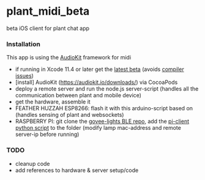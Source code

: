 # plant_midi_beta
beta iOS client for plant chat app

### Installation
This app is using the [AudioKit](https://audiokit.io/) framework for midi
* if running in Xcode 11.4 or later get the [latest beta](https://github.com/AudioKit/Specs) (avoids [compiler issues](https://github.com/AudioKit/AudioKit/issues/1987))
* [install] AudioKit (https://audiokit.io/downloads/) via CocoaPods
* deploy a remote server and run the node.js server-script (handles all the communication between plant and mobile device)
* get the hardware, assemble it 
* FEATHER HUZZAH ESP8266: flash it with this arduino-script based on (handles sensing of plant and websockets)
* RASPBERRY PI: git clone the [govee-lights BLE repo](https://github.com/Freemanium/govee_btled), add the [pi-client python script](https://gist.github.com/rollasoul/54bfd4a7ac1e64432e1da83ece3d16b1) to the folder (modify lamp mac-address and remote server-ip before running)


### TODO
* cleanup code
* add references to hardware & server setup/code
